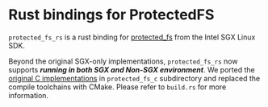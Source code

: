 # Rust bindings for ProtectedFS
`protected_fs_rs` is a rust binding for 
[protected_fs](https://github.com/intel/linux-sgx/tree/master/sdk/protected_fs) 
from the Intel SGX Linux SDK.

Beyond the original SGX-only implementations, `protected_fs_rs` now supports 
***running in both SGX and Non-SGX environment***. We ported the [original C 
implementations](https://github.com/intel/linux-sgx/tree/master/sdk/protected_fs
) in  `protected_fs_c` subdirectory and replaced the compile toolchains with 
CMake. Please refer to `build.rs` for more information.